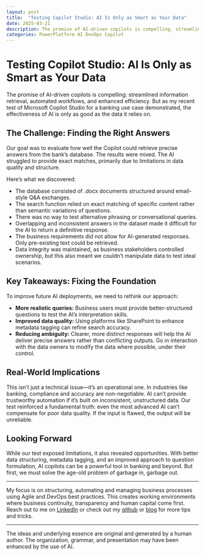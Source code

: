 ```yaml
---
layout: post
title:  "Testing Copilot Studio: AI Is Only as Smart as Your Data"
date: 2025-03-21
description: The promise of AI-driven copilots is compelling. streamlined information retrieval, automated workflows, and enhanced efficiency. But as my recent test of Microsoft Copilot Studio for a banking use case demonstrated, the effectiveness of AI is only as good as the data it relies on.
categories: PowerPlatform AI DevOps Copilot
---
```


# Testing Copilot Studio: AI Is Only as Smart as Your Data

The promise of AI-driven copilots is compelling: streamlined information retrieval, automated workflows, and enhanced efficiency. But as my recent test of Microsoft Copilot Studio for a banking use case demonstrated, the effectiveness of AI is only as good as the data it relies on.

## The Challenge: Finding the Right Answers

Our goal was to evaluate how well the Copilot could retrieve precise answers from the bank’s database. The results were mixed. The AI struggled to provide exact matches, primarily due to limitations in data quality and structure.

Here’s what we discovered:

- The database consisted of .docx documents structured around email-style Q&A exchanges.
- The search function relied on exact matching of specific content rather than semantic variations of questions.
- There was no way to test alternative phrasing or conversational queries.
- Overlapping and inconsistent answers in the dataset made it difficult for the AI to return a definitive response.
- The business requirements did not allow for AI-generated responses. Only pre-existing text could be retrieved.
- Data integrity was maintained, as business stakeholders controlled ownership, but this also meant we couldn’t manipulate data to test ideal scenarios.

## Key Takeaways: Fixing the Foundation

To improve future AI deployments, we need to rethink our approach:

- **More realistic queries:** Business users must provide better-structured questions to test the AI’s interpretation skills.
- **Improved data quality:** Using platforms like SharePoint to enhance metadata tagging can refine search accuracy.
- **Reducing ambiguity:** Clearer, more distinct responses will help the AI deliver precise answers rather than conflicting outputs. Go in interaction with the data owners to modify the data where possible, under their control.

## Real-World Implications

This isn’t just a technical issue—it’s an operational one. In industries like banking, compliance and accuracy are non-negotiable. AI can’t provide trustworthy automation if it’s built on inconsistent, unstructured data. Our test reinforced a fundamental truth: even the most advanced AI can’t compensate for poor data quality. If the input is flawed, the output will be unreliable.

## Looking Forward

While our test exposed limitations, it also revealed opportunities. With better data structuring, metadata tagging, and an improved approach to question formulation, AI copilots can be a powerful tool in banking and beyond. But first, we must solve the age-old problem of garbage in, garbage out.

----
My focus is on structuring, automating and managing business processes using Agile and DevOps best practices. This creates working environments where business continuity, transparency and human capital come first. Reach out to me on [LinkedIn](https://www.linkedin.com/in/dennisvanaelst) or check out my [github](https://github.com/dva81) or [blog](https://www.dennisvanaelst.net/) for more tips and tricks.

----
The ideas and underlying essence are original and generated by a human author. The organization, grammar, and presentation may have been enhanced by the use of AI.
